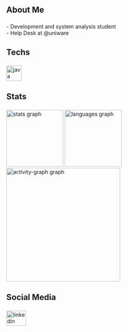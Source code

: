 <h2 align="left">About Me</h2>

###

<p align="left">- Development and system analysis student<br>- Help Desk at @uniware</p>

###

<h2 align="left">Techs</h2>

###

<div align="left">
  <img src="https://skillicons.dev/icons?i=java" height="40" alt="java logo"  />
</div>

###

<h2 align="left">Stats</h2>

###

<div align="left">
  <img src="https://github-readme-stats.vercel.app/api?username=marcojenasc&hide_title=false&hide_rank=false&show_icons=true&include_all_commits=true&count_private=true&disable_animations=false&theme=solarized-light&locale=en&hide_border=false&order=1" height="150" alt="stats graph"  />
  <img src="https://github-readme-stats.vercel.app/api/top-langs?username=marcojenasc&locale=en&hide_title=false&layout=compact&card_width=320&langs_count=5&theme=solarized-light&hide_border=false&order=2" height="150" alt="languages graph"  />
  <img src="https://github-readme-activity-graph.vercel.app/graph?username=marcojenasc&radius=16&theme=tokyo-day&area=true&order=5" height="300" alt="activity-graph graph"  />
</div>

###

<h2 align="left">Social Media</h2>

###

<div align="left">
  <a href="https://www.linkedin.com/in/marco-aurélio-51890b198/" target="_blank">
    <img src="https://raw.githubusercontent.com/maurodesouza/profile-readme-generator/master/src/assets/icons/social/linkedin/default.svg" width="52" height="40" alt="linkedin logo"  />
  </a>
</div>

###
